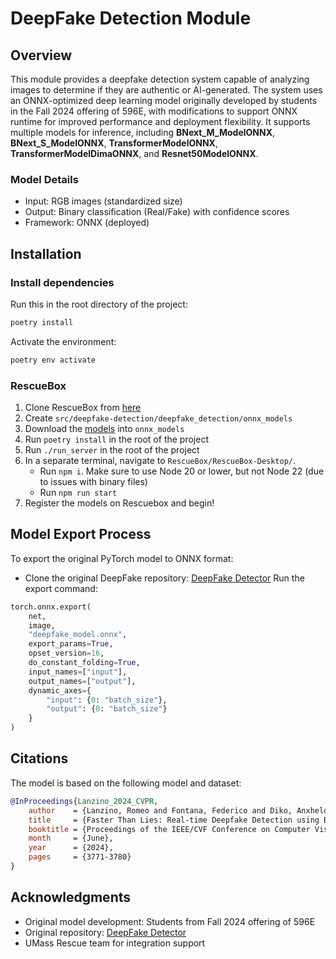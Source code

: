 # DeepFake Detection Module

## Overview
This module provides a deepfake detection system capable of analyzing images to determine if they are authentic or AI-generated. The system uses an ONNX-optimized deep learning model originally developed by students in the Fall 2024 offering of 596E, with modifications to support ONNX runtime for improved performance and deployment flexibility. It supports multiple models for inference, including **BNext_M_ModelONNX**, **BNext_S_ModelONNX**, **TransformerModelONNX**, **TransformerModelDimaONNX**, and **Resnet50ModelONNX**.


### Model Details
- Input: RGB images (standardized size)
- Output: Binary classification (Real/Fake) with confidence scores
- Framework: ONNX (deployed)

## Installation

### Install dependencies

Run this in the root directory of the project:
```bash
poetry install
```

Activate the environment:
```bash
poetry env activate
```

### RescueBox
1. Clone RescueBox from [here](https://github.com/UMass-Rescue/RescueBox)
2. Create ```src/deepfake-detection/deepfake_detection/onnx_models```
2. Download the [models](https://drive.google.com/drive/u/2/folders/14UJap0G5YkdQoXCbjclhrv5gxswtuDit) into ```onnx_models```
3. Run ```poetry install``` in the root of the project
4. Run ```./run_server``` in the root of the project 
5. In a separate terminal, navigate to ```RescueBox/RescueBox-Desktop/```.
    -  Run ```npm i```. Make sure to use Node 20 or lower, but not Node 22 (due to issues with binary files)
    -  Run   ```npm run start```
7. Register the models on Rescuebox and begin!


## Model Export Process
To export the original PyTorch model to ONNX format:
- Clone the original DeepFake repository: [DeepFake Detector](https://github.com/aravadikesh/DeepFakeDetector/)
Run the export command:
```python
torch.onnx.export(
    net, 
    image, 
    "deepfake_model.onnx",
    export_params=True,
    opset_version=16,
    do_constant_folding=True,
    input_names=["input"],
    output_names=["output"],
    dynamic_axes={
        "input": {0: "batch_size"},
        "output": {0: "batch_size"}
    }
)
```

## Citations
The model is based on the following model and dataset:

```bibtex
@InProceedings{Lanzino_2024_CVPR,
    author    = {Lanzino, Romeo and Fontana, Federico and Diko, Anxhelo and Marini, Marco Raoul and Cinque, Luigi},
    title     = {Faster Than Lies: Real-time Deepfake Detection using Binary Neural Networks},
    booktitle = {Proceedings of the IEEE/CVF Conference on Computer Vision and Pattern Recognition (CVPR) Workshops},
    month     = {June},
    year      = {2024},
    pages     = {3771-3780}
}
```


## Acknowledgments
- Original model development: Students from Fall 2024 offering of 596E
- Original repository: [DeepFake Detector](https://github.com/aravadikesh/DeepFakeDetector/)
- UMass Rescue team for integration support
